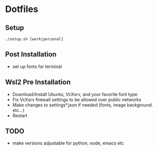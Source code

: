 # Dotfiles

## Setup

```shell
./setup.sh [work|personal]
```

## Post Installation

- set up fonts for terminal

## Wsl2 Pre Installation

- Download/Install Ubuntu, VcXsrv, and your favorite font type
- Fix VcXsrv firewall settings to be allowed over public networks
- Make changes to settings\*.json if needed (fonts, image background. etc...)
- Restart

## TODO

- make versions adjustable for python, node, emacs etc
